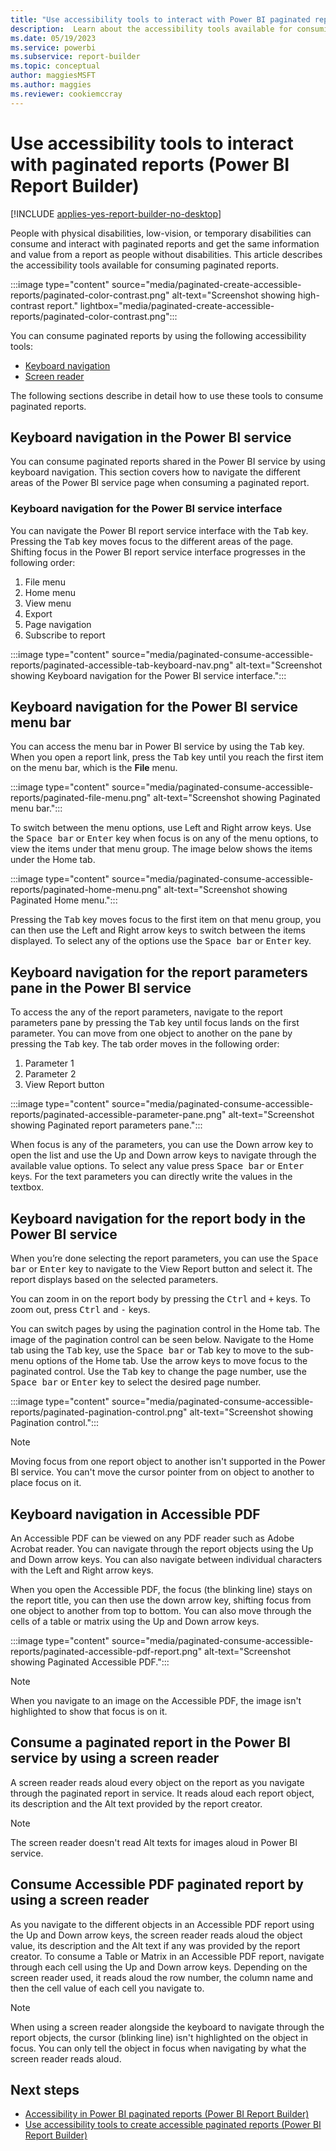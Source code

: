 ```yaml
---
title: "Use accessibility tools to interact with Power BI paginated reports | Microsoft Docs"
description:  Learn about the accessibility tools available for consuming paginated reports.
ms.date: 05/19/2023
ms.service: powerbi
ms.subservice: report-builder
ms.topic: conceptual
author: maggiesMSFT
ms.author: maggies
ms.reviewer: cookiemccray
---
```

# Use accessibility tools to interact with paginated reports (Power BI Report Builder)

[!INCLUDE [applies-yes-report-builder-no-desktop](../../includes/applies-yes-report-builder-no-desktop.md)]

People with physical disabilities, low-vision, or temporary disabilities can consume and interact with paginated reports and get the same information and value from a report as people without disabilities. This article describes the accessibility tools available for consuming paginated reports.

:::image type="content" source="media/paginated-create-accessible-reports/paginated-color-contrast.png" alt-text="Screenshot showing high-contrast report." lightbox="media/paginated-create-accessible-reports/paginated-color-contrast.png":::

You can consume paginated reports by using the following accessibility tools:

- [Keyboard navigation](#keyboard-navigation-in-the-power-bi-service)
- [Screen reader](#consume-a-power-bi-service-report-using-a-screen-reader)

The following sections describe in detail how to use these tools to consume paginated reports.

## Keyboard navigation in the Power BI service

You can consume paginated reports shared in the Power BI service by using keyboard navigation. This section covers how to navigate the different areas of the Power BI service page when consuming a paginated report.

### Keyboard navigation for the Power BI service interface

You can navigate the Power BI report service interface with the <kbd>Tab</kbd> key. Pressing the <kbd>Tab</kbd> key moves focus to the different areas of the page. Shifting focus in the Power BI report service interface progresses in the following order:

1. File menu
1. Home menu
1. View menu
1. Export
1. Page navigation
1. Subscribe to report

:::image type="content" source="media/paginated-consume-accessible-reports/paginated-accessible-tab-keyboard-nav.png" alt-text="Screenshot showing Keyboard navigation for the Power BI service interface.":::

## Keyboard navigation for the Power BI service menu bar

You can access the menu bar in Power BI service by using the <kbd>Tab</kbd> key. When you open a report link, press the <kbd>Tab</kbd> key until you reach the first item on the menu bar, which is the **File** menu.

:::image type="content" source="media/paginated-consume-accessible-reports/paginated-file-menu.png" alt-text="Screenshot showing Paginated menu bar.":::
 
To switch between the menu options, use Left and Right arrow keys. Use the <kbd>Space bar</kbd> or <kbd>Enter</kbd> key when focus is on any of the menu options, to view the items under that menu group. The image below shows the items under the Home tab.
 
:::image type="content" source="media/paginated-consume-accessible-reports/paginated-home-menu.png" alt-text="Screenshot showing Paginated Home menu.":::

Pressing the <kbd>Tab</kbd> key moves focus to the first item on that menu group, you can then use the Left and Right arrow keys to switch between the items displayed. To select any of the options use the <kbd>Space bar</kbd> or <kbd>Enter</kbd> key.

## Keyboard navigation for the report parameters pane in the Power BI service

To access the any of the report parameters, navigate to the report parameters pane by pressing the <kbd>Tab</kbd> key until focus lands on the first parameter. You can move from one object to another on the pane by pressing the <kbd>Tab</kbd> key. The tab order moves in the following order:

1. Parameter 1
1. Parameter 2
1. View Report button

:::image type="content" source="media/paginated-consume-accessible-reports/paginated-accessible-parameter-pane.png" alt-text="Screenshot showing Paginated report parameters pane.":::
 
When focus is any of the parameters, you can use the Down arrow key to open the list and use the Up and Down arrow keys to navigate through the available value options. To select any value press <kbd>Space bar</kbd> or <kbd>Enter</kbd> keys. For the text parameters you can directly write the values in the textbox.

## Keyboard navigation for the report body in the Power BI service

When you’re done selecting the report parameters, you can use the <kbd>Space bar</kbd> or <kbd>Enter</kbd> key to navigate to the View Report button and select it. The report displays based on the selected parameters.

You can zoom in on the report body by pressing the <kbd>Ctrl</kbd> and <kbd>+</kbd> keys. To zoom out, press <kbd>Ctrl</kbd> and <kbd>-</kbd> keys.

You can switch pages by using the pagination control in the Home tab. The image of the pagination control can be seen below. Navigate to the Home tab using the <kbd>Tab</kbd> key, use the <kbd>Space bar</kbd> or <kbd>Tab</kbd> key to move to the sub-menu options of the Home tab. Use the arrow keys to move focus to the paginated control. Use the <kbd>Tab</kbd> key to change the page number, use the <kbd>Space bar</kbd> or <kbd>Enter</kbd> key to select the desired page number.

:::image type="content" source="media/paginated-consume-accessible-reports/paginated-pagination-control.png" alt-text="Screenshot showing Pagination control.":::
 
> [!NOTE]
> Moving focus from one report object to another isn't supported in the Power BI service. You can't move the cursor pointer from on object to another to place focus on it.
 

## Keyboard navigation in Accessible PDF 

An Accessible PDF can be viewed on any PDF reader such as Adobe Acrobat reader. You can navigate through the report objects using the Up and Down arrow keys. You can also navigate between individual characters with the Left and Right arrow keys. 

When you open the Accessible PDF, the focus (the blinking line) stays on the report title, you can then use the down arrow key, shifting focus from one object to another from top to bottom.  You can also move through the cells of a table or matrix using the Up and Down arrow keys.

:::image type="content" source="media/paginated-consume-accessible-reports/paginated-accessible-pdf-report.png" alt-text="Screenshot showing Paginated Accessible PDF.":::

> [!NOTE]
> When you navigate to an image on the Accessible PDF, the image isn't highlighted to show that focus is on it.

## Consume a paginated report in the Power BI service by using a screen reader

A screen reader reads aloud every object on the report as you navigate through the paginated report in service. It reads aloud each report object, its description and the Alt text provided by the report creator.

> [!NOTE]
> The screen reader doesn't read Alt texts for images aloud in Power BI service.
 
## Consume Accessible PDF paginated report by using a screen reader

As you navigate to the different objects in an Accessible PDF report using the Up and Down arrow keys, the screen reader reads aloud the object value, its description and the Alt text if any was provided by the report creator.
To consume a Table or Matrix in an Accessible PDF report, navigate through each cell using the Up and Down arrow keys. Depending on the screen reader used, it reads aloud the row number, the column name and then the cell value of each cell you navigate to. 

> [!NOTE]
> When using a screen reader alongside the keyboard to navigate through the report objects, the cursor (blinking line) isn't highlighted on the object in focus. You can only tell the object in focus when navigating by what the screen reader reads aloud.


## Next steps

- [Accessibility in Power BI paginated reports (Power BI Report Builder)](paginated-accessibility-overview.md)
- [Use accessibility tools to create accessible paginated reports (Power BI Report Builder)](paginated-use-accessibility-tools.md)
